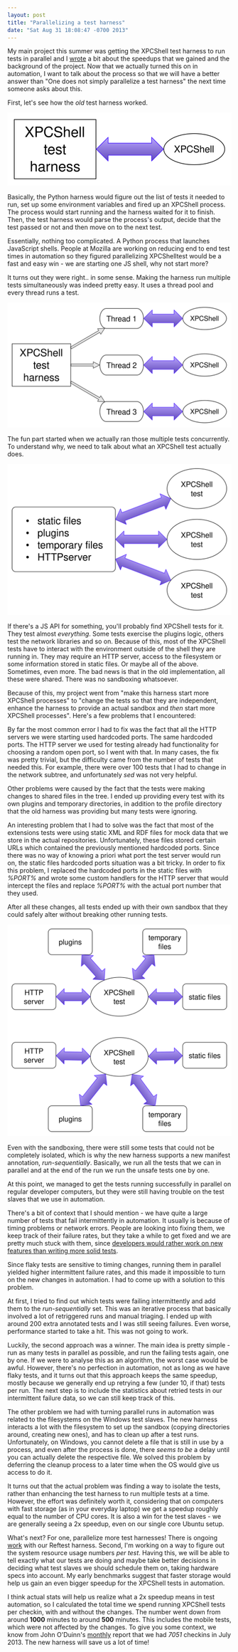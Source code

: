 ```yaml
---
layout: post
title: "Parallelizing a test harness"
date: "Sat Aug 31 18:08:47 -0700 2013"
---
```


My main project this summer was getting the XPCShell test harness to run
tests in parallel and I [wrote](http://www.mihneadb.net/post/run-xpcshell-tests-in-parallel/)
a bit about the speedups that we gained and the background of the project. Now
that we actually turned this on in automation, I want to talk about the
process so that we will have a better answer than "One does not simply parallelize
a test harness" the next time someone asks about this.

First, let's see how the _old_ test harness worked.

<p class="text-center">
<img src="/img/parallelizing-a-test-harness/parxpc4.svg" alt="Old harness diagram">
</p>

Basically, the Python harness would figure out the list of tests it needed to
run, set up some environment variables and fired up an XPCShell process.
The process would start running and the harness waited for it to finish. Then,
the test harness would parse the process's output, decide that the test passed
or not and then move on to the next test.

Essentially, nothing too complicated. A Python process that launches JavaScript
shells. People at Mozilla are working on reducing end to end test times in
automation so they figured parallelizing XPCShelltest would be a fast and easy
win - we are starting one JS shell, why not start more?


It turns out they were right.. in some sense. Making the harness run multiple
tests simultaneously was indeed pretty easy. It uses a thread pool and
every thread runs a test.

<p class="text-center">
<img src="/img/parallelizing-a-test-harness/parxpc3.svg" alt="New harness diagram">
</p>

The fun part started when we
actually ran those multiple tests concurrently. To understand why, we need
to talk about what an XPCShell test actually does.

<p class="text-center">
<img src="/img/parallelizing-a-test-harness/parxpc1.svg" alt="Old test environment diagram">
</p>

If there's a JS API for something, you'll probably find XPCShell tests for it.
They test almost *everything*. Some
tests exercise the plugins logic, others test the network libraries and so on.
Because of this, most of the XPCShell tests have to interact with the environment
outside of the shell they are running in. They may require an HTTP server,
access to the filesystem or some information stored in static files. Or maybe
all of the above. Sometimes, even more. The bad news is that in the old
implementation, all these were shared. There was no sandboxing whatsoever.

Because of this, my project went from "make this harness start more XPCShell
processes" to "change the tests so that they are independent, enhance the
harness to provide an actual sandbox and *then* start more XPCShell processes".
Here's a few problems that I encountered:

By far the most common error I had to fix was the fact that all the HTTP servers
we were starting used hardcoded ports. The same hardcoded ports. The HTTP
server we used for testing already had functionality for choosing a random open
port, so I went with that.
In many cases, the fix was pretty trivial, but the difficulty came from the
number of tests that needed this. For example, there were over 100 tests
that I had to change in the network subtree, and unfortunately _sed_ was
not very helpful.

Other problems were caused by the fact that the tests were making changes to
shared files in the tree. I ended up providing every test with its own
plugins and temporary directories, in addition to the profile directory that
the old harness was providing but many tests were ignoring.

An interesting problem that I had to solve was the fact that most of the extensions
tests were using static XML and RDF files for mock data that we store in
the actual repositories. Unfortunately, these files stored certain URLs
which contained the previously mentioned hardcoded ports. Since there was
no way of knowing a priori what port the test server would run on, the static
files hardcoded ports situation was a bit tricky. In order to fix this problem,
I replaced the hardcoded ports in the static files with _%PORT%_ and wrote some
custom handlers for the HTTP server that would intercept the files and replace
_%PORT%_ with the actual port number that they used.

After all these changes, all tests ended up with their own sandbox that they
could safely alter without breaking other running tests.

<p class="text-center">
<img src="/img/parallelizing-a-test-harness/parxpc2.svg" alt="New test environment diagram">
</p>

Even with the sandboxing, there were still some tests that could not be
completely isolated, which is why the new harness supports a new manifest annotation,
_run-sequentially_. Basically, we run all the tests that we can in parallel
and at the end of the run we run the unsafe tests one by one.

At this point, we managed to get the tests running successfully in parallel on
regular developer computers, but they were still having trouble on the test
slaves that we use in automation.

There's a bit of context that I should mention - we have quite a large number
of tests that fail intermittently in automation. It usually is because of
timing problems or network errors. People are looking into fixing them, we
keep track of their failure rates, but they take a while to get fixed and we
are pretty much stuck with them, since [developers would rather work on new
features than writing more solid tests](http://www.mihneadb.net/post/better-tools-better-products/).

Since flaky tests are sensitive to timing changes, running them in parallel
yielded higher intermittent failure rates, and this made it impossible to
turn on the new changes in automation. I had to come up with a solution to this
problem.

At first, I tried to find out which tests were failing intermittently and add
them to the _run-sequentially_ set. This was an iterative process that basically
involved a lot of retriggered runs and manual triaging. I ended up with around
200 extra annotated tests and I was still seeing failures. Even worse, performance
started to take a hit. This was not going to work.

Luckily, the second approach was a winner. The main idea is pretty simple -
run as many tests in parallel as possible, and run the failing tests again,
one by one. If we were to analyse this as an algorithm, the worst case would
be awful. However, there's no perfection in automation, not as long as we have
flaky tests, and it turns out that this approach keeps the same speedup, mostly
because we generally end up retrying a few (under 10, if that) tests per run. The
next step is to include the statistics about retried tests in our intermittent
failure data, so we can still keep track of this.

The other problem we had with turning parallel runs in automation was related
to the filesystems on the Windows test slaves. The new harness interacts a lot
with the filesystem to set up the sandbox (copying directories around, creating
new ones), and has to clean up after a test runs. Unfortunately, on Windows,
you cannot delete a file that is still in use by a process, and even after the
process is done, there _seems to be_ a delay until you can actually delete
the respective file. We solved this problem by deferring the cleanup process
to a later time when the OS would give us access to do it.

It turns out that the actual problem was finding a way to
isolate the tests, rather than enhancing the test harness to run multiple
tests at a time. However, the effort was definitely worth it, considering that
on computers with fast storage (as in your everyday laptop) we get a speedup
roughly equal to the number of CPU cores. It is also a win for the test slaves -
we are generally seeing a 2x speedup, even on our single core Ubuntu setup.

What's next? For one, parallelize more test harnesses! There is
ongoing [work](https://bugzilla.mozilla.org/show_bug.cgi?id=813742) with our
Reftest harness. Second, I'm working on a way to figure out the system resource
usage numbers _per test_. Having this, we will be able to tell exactly what
our tests are doing and maybe take better decisions in deciding what test slaves
we should schedule them on, taking hardware specs into account. My early
benchmarks suggest that faster storage would help us gain an even
bigger speedup for the XPCShell tests in automation.

I think actual stats will help us realize what a 2x speedup means in test
automation, so
I calculated the total time we spend running XPCShell tests per checkin, with
and without the changes. The
number went down from around **1000** minutes to around **500** minutes. This includes
the mobile tests, which were not affected by the changes. To give you some context,
we know from John O'Duinn's
[monthly](http://oduinn.com/blog/2013/08/05/infrastructure-load-for-july-2013/)
report that we had *7051* checkins in July 2013. The new harness will save
us a lot of time!


